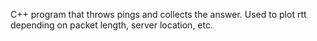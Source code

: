 C++ program that throws pings and collects the answer. Used to plot rtt depending on packet length, server location, etc.
